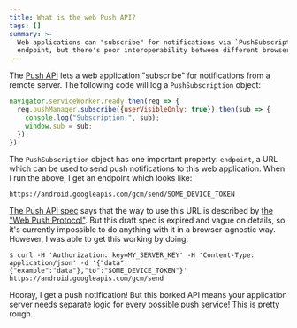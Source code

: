 ```yaml
---
title: What is the web Push API?
tags: []
summary: >-
  Web applications can "subscribe" for notifications via `PushSubscription`
  endpoint, but there's poor interoperability between different browsers' push services.
---
```


The [Push API](https://developer.mozilla.org/en-US/docs/Web/API/Push_API)
lets a web application "subscribe" for notifications from a remote server.
The following code will log a `PushSubscription` object:

```js
navigator.serviceWorker.ready.then(reg => {
  reg.pushManager.subscribe({userVisibleOnly: true}).then(sub => {
    console.log("Subscription:", sub);
    window.sub = sub;
  });
})
```

The `PushSubscription` object has one important property:
`endpoint`, a URL which can be used to send push notifications to this web application.
When I run the above, I get an endpoint which looks like:

```
https://android.googleapis.com/gcm/send/SOME_DEVICE_TOKEN
```

[The Push API spec](https://www.w3.org/TR/push-api/#push-service)
says that the way to use this URL is described by
[the "Web Push Protocol"](https://tools.ietf.org/html/draft-ietf-webpush-protocol-12).
But this draft spec is expired and vague on details,
so it's currently impossible to do anything with it in a browser-agnostic way.
However, I was able to get this working by doing:

```
$ curl -H 'Authorization: key=MY_SERVER_KEY' -H 'Content-Type: application/json' -d '{"data": {"example":"data"},"to":"SOME_DEVICE_TOKEN"}' https://android.googleapis.com/gcm/send
```

Hooray, I get a push notification!
But this borked API means your application server needs
separate logic for every possible push service!
This is pretty rough.
